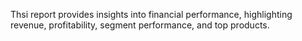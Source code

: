 Thsi report provides insights into financial performance, highlighting revenue, profitability, segment performance, and top products.
